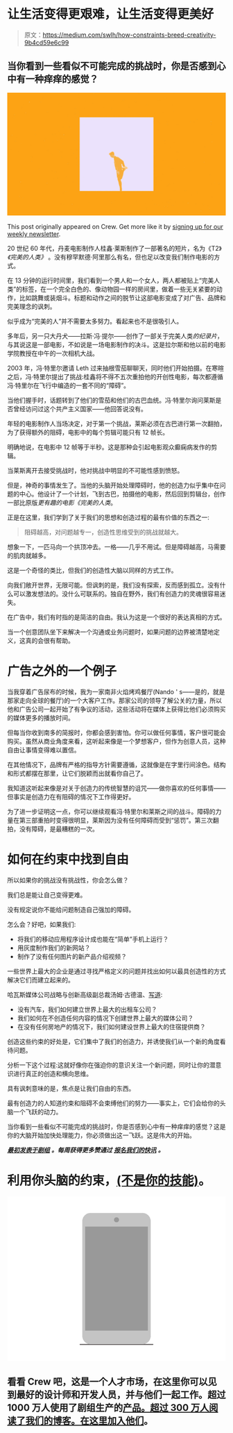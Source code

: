 # 让生活变得更艰难，让生活变得更美好

> 原文：<https://medium.com/swlh/how-constraints-breed-creativity-9b4cd59e6c99>

## 当你看到一些看似不可能完成的挑战时，你是否感到心中有一种痒痒的感觉？

![](img/756ae0a780846ef47710c0d7c62d8816.png)

This post originally appeared on Crew. Get more like it by [signing up for our weekly newsletter](http://eepurl.com/b_tIPL).

20 世纪 60 年代，丹麦电影制作人桂鑫·莱斯制作了一部著名的短片，名为《T2》*《完美的人类》* 。没有穆罕默德·阿里那么有名，但也足以改变我们制作电影的方式。

在 13 分钟的运行时间里，我们看到一个男人和一个女人，两人都被贴上“完美人类”的标签，在一个完全白色的、像动物园一样的房间里，做着一些无关紧要的动作，比如跳舞或装烟斗。标题和动作之间的脱节让这部电影变成了对广告、品牌和完美理念的讽刺。

似乎成为“完美的人”并不需要太多努力。看起来也不是很吸引人。

多年后，另一只大丹犬——拉斯·冯·提尔——创作了一部关于完美人类*的纪录片*，与其说这是一部电影，不如说是一场电影制作的决斗。这是拉尔斯和他以前的电影学院教授在中午的一次相机大战。

2003 年，冯·特里尔邀请 Leth 过来抽根雪茄聊聊天，同时他们开始拍摄。在寒暄之后，冯·特里尔提出了挑战:桂鑫将不得不五次重拍他的开创性电影，每次都遵循冯·特里尔在飞行中编造的一套不同的“障碍”。

当他们握手时，话题转到了他们的雪茄和他们的古巴血统。冯·特里尔询问莱斯是否曾经访问过这个共产主义国家——他回答说没有。

年轻的电影制作人当场决定，对于第一个挑战，莱斯必须在古巴进行第一次翻拍，为了获得额外的阻碍，电影中的每个剪辑可能只有 12 帧长。

明确地说，在电影中 12 帧等于半秒。这是那种会引起电影观众癫痫病发作的剪辑。

当莱斯离开去接受挑战时，他对挑战中明显的不可能性感到愤怒。

但是，神奇的事情发生了。当他的头脑开始处理障碍时，他的创造力似乎集中在问题的中心。他设计了一个计划，飞到古巴，拍摄他的电影，然后回到剪辑台，创作一部比原版*更有趣的电影《完美的人类*。

正是在这里，我们学到了关于我们的思想和创造过程的最有价值的东西之一:

> 阻碍越高，对问题越专一，创造性思维受到的挑战就越大。

想象一下，一匹马向一个拱顶冲去。一格——几乎不用试。但是障碍越高，马需要的肌肉就越多。

这是一个奇怪的类比，但我们的创造性大脑以同样的方式工作。

向我们敞开世界，无限可能。但讽刺的是，我们没有探索，反而感到孤立。没有什么可以激发想法的。没什么可联系的。独自在野外，我们有创造力的灵魂很容易迷失。

在广告中，我们有时指的是简洁的自由。我认为这是一个很好的表达真相的方式。

当一个创意团队坐下来解决一个沟通或业务问题时，如果问题的边界被清楚地定义，这真的会很有帮助。

# 广告之外的一个例子

当我穿着广告尿布的时候，我为一家南非火焰烤鸡餐厅(Nando ' s——是的，就是那家走向全球的餐厅)的一个大客户工作。那家公司的领导了解公关的力量，所以他和广告公司一起开始了有争议的活动，这些活动将在媒体上获得比他们必须购买的媒体更多的播放时间。

但每当你收到南多的简报时，你都会感到害怕。你可以做任何事情，客户很可能会购买。虽然从商业角度来看，这听起来像是一个梦想客户，但作为创意人员，这种自由让事情变得难以置信。

在其他情况下，品牌有严格的指导方针需要遵循，这就像是在字里行间涂色。结构和形式都摆在那里，让它们脱颖而出就看你自己了。

我知道这听起来像是对关于创造力的传统智慧的诅咒——做你喜欢的任何事情——但事实是创造力在有阻碍的情况下工作得更好。

为了进一步证明这一点，你可以继续观看冯·特里尔和莱斯之间的战斗。障碍的力量在第三部重拍时变得很明显，莱斯因为没有任何障碍而受到“惩罚”。第三次翻拍，没有障碍，是最糟糕的一次。

# 如何在约束中找到自由

所以如果你的挑战没有挑战性，你会怎么做？

我们总是能让自己变得更难。

没有规定说你不能给问题制造自己强加的障碍。

怎么会？好吧，如果我们:

*   将我们的移动应用程序设计成也能在“简单”手机上运行？
*   用灰度制作我们的新网站？
*   制作了没有任何图片的新产品介绍视频？

一些世界上最大的企业是通过寻找严格定义的问题并找出如何以最具创造性的方式解决它们而建立起来的。

哈瓦斯媒体公司战略与创新高级副总裁汤姆·古德温、[写道](https://techcrunch.com/2015/03/03/in-the-age-of-disintermediation-the-battle-is-all-for-the-customer-interface/):

*   没有汽车，我们如何建立世界上最大的出租车公司？
*   我们如何在不创造任何内容的情况下创建世界上最大的媒体公司？
*   在没有任何房地产的情况下，我们如何建设世界上最大的住宿提供商？

创造这些约束的好处是，它们集中了我们的创造力，并诱使我们从一个新的角度看待问题。

分析一下这个过程:这就好像你在强迫你的意识关注一个新问题，同时让你的潜意识进行真正的创造和横向思维。

具有讽刺意味的是，焦点是让我们自由的东西。

最有创造力的人知道约束和阻碍不会束缚他们的努力——事实上，它们会给你的头脑一个飞跃的动力。

当你看到一些看似不可能完成的挑战时，你是否感到心中有一种痒痒的感觉？这是你的大脑开始加快处理能力，你必须做出这一飞跃。这是伟大的开始。

[***最初发表于剧组***](https://crew.co/backstage/blog/how-constraints-breed-creativity) ***。每周获得更多赞通过*** [***报名我们的快讯***](http://eepurl.com/bINIcT) ***。***

# 利用你头脑的约束，[(不是你的技能)](https://crew.co/?utm_source=Medium&utm_medium=CTA&utm_campaign=MediumCTAs)。

![](img/aab99ee9ea397416377a7e86a5621555.png)

## 看看 Crew 吧，这是一个人才市场，在这里你可以见到最好的设计师和开发人员，并与他们一起工作。超过 1000 万人使用了剧组生产的[产品。超过 300 万人阅读了我们的博客。在这里加入他们](http://crew.co/?utm_source=Medium&utm_medium=CTA&utm_campaign=MediumCTAs)。